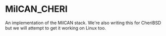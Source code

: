# MilCAN_CHERI
An implementation of the MilCAN stack. We're also writing this for CheriBSD but we will attempt to get it working on Linux too.
